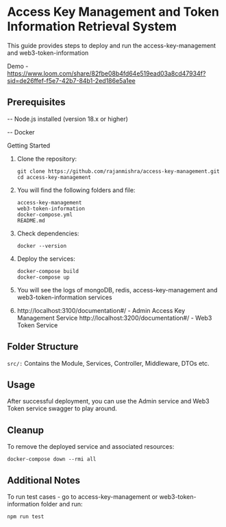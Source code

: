 # Access Key Management and Token Information Retrieval System

This guide provides steps to deploy and run the access-key-management and web3-token-information

Demo - https://www.loom.com/share/82fbe08b4fd64e519ead03a8cd47934f?sid=de26ffef-f5e7-42b7-84b1-2ed186e5a1ee

## Prerequisites
 -- Node.js installed (version 18.x or higher)

 -- Docker



Getting Started


1. Clone the repository:

    ```
    git clone https://github.com/rajanmishra/access-key-management.git
    cd access-key-management
    ```


2. You will find the following folders and file:

    ```
    access-key-management
    web3-token-information
    docker-compose.yml
    README.md
    ```


3. Check dependencies:

    ```
    docker --version
    ```


4. Deploy the services:

   ```
   docker-compose build
   docker-compose up
   ```


5. You will see the logs of mongoDB, redis, access-key-management and web3-token-information services

6. http://localhost:3100/documentation#/  - Admin Access Key Management Service
   http://localhost:3200/documentation#/  - Web3 Token Service

## Folder Structure
`src/:` Contains the Module, Services, Controller, Middleware, DTOs etc.



## Usage
After successful deployment, you can use the Admin service and Web3 Token service swagger to play around.



## Cleanup
To remove the deployed service and associated resources:

```docker-compose down --rmi all```



## Additional Notes
To run test cases - go to access-key-management or web3-token-information folder and run:

```
npm run test
```
